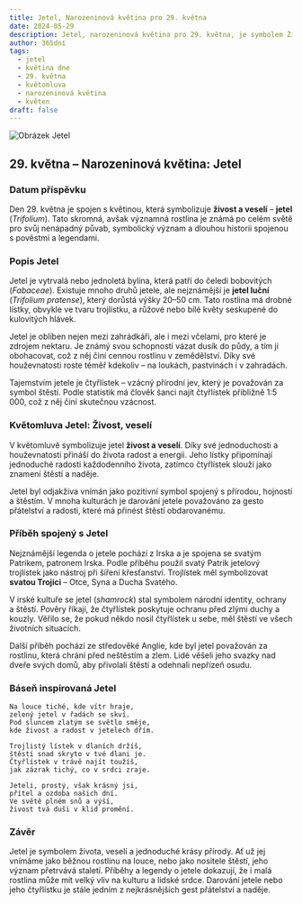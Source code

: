 ```yaml
---
title: Jetel, Narozeninová květina pro 29. května
date: 2024-05-29
description: Jetel, narozeninová květina pro 29. května, je symbolem Živost, veselí. Objevte její jedinečný význam, fascinující příběhy a poezii, která oslavuje její krásu.
author: 365dní
tags:
  - jetel
  - květina dne
  - 29. května
  - květomluva
  - narozeninová květina
  - květen
draft: false
---
```


![Obrázek Jetel](https://cdn.pixabay.com/photo/2018/09/03/09/02/clover-3650704_1280.jpg#center)


## 29. května – Narozeninová květina: Jetel

### Datum příspěvku

Den 29. května je spojen s květinou, která symbolizuje **živost a veselí** – **jetel** (_Trifolium_). Tato skromná, avšak významná rostlina je známá po celém světě pro svůj nenápadný půvab, symbolický význam a dlouhou historii spojenou s pověstmi a legendami.

### Popis Jetel

Jetel je vytrvalá nebo jednoletá bylina, která patří do čeledi bobovitých (_Fabaceae_). Existuje mnoho druhů jetele, ale nejznámější je **jetel luční** (_Trifolium pratense_), který dorůstá výšky 20–50 cm. Tato rostlina má drobné lístky, obvykle ve tvaru trojlístku, a růžové nebo bílé květy seskupené do kulovitých hlávek.

Jetel je oblíben nejen mezi zahrádkáři, ale i mezi včelami, pro které je zdrojem nektaru. Je známý svou schopností vázat dusík do půdy, a tím ji obohacovat, což z něj činí cennou rostlinu v zemědělství. Díky své houževnatosti roste téměř kdekoliv – na loukách, pastvinách i v zahradách.

Tajemstvím jetele je čtyřlístek – vzácný přírodní jev, který je považován za symbol štěstí. Podle statistik má člověk šanci najít čtyřlístek přibližně 1:5 000, což z něj činí skutečnou vzácnost.

### Květomluva Jetel: Živost, veselí

V květomluvě symbolizuje jetel **živost a veselí**. Díky své jednoduchosti a houževnatosti přináší do života radost a energii. Jeho lístky připomínají jednoduché radosti každodenního života, zatímco čtyřlístek slouží jako znamení štěstí a naděje.

Jetel byl odjakživa vnímán jako pozitivní symbol spojený s přírodou, hojností a štěstím. V mnoha kulturách je darování jetele považováno za gesto přátelství a radosti, které má přinést štěstí obdarovanému.

### Příběh spojený s Jetel

Nejznámější legenda o jetele pochází z Irska a je spojena se svatým Patrikem, patronem Irska. Podle příběhu použil svatý Patrik jetelový trojlístek jako nástroj při šíření křesťanství. Trojlístek měl symbolizovat **svatou Trojici** – Otce, Syna a Ducha Svatého.

V irské kultuře se jetel (_shamrock_) stal symbolem národní identity, ochrany a štěstí. Pověry říkají, že čtyřlístek poskytuje ochranu před zlými duchy a kouzly. Věřilo se, že pokud někdo nosil čtyřlístek u sebe, měl štěstí ve všech životních situacích.

Další příběh pochází ze středověké Anglie, kde byl jetel považován za rostlinu, která chrání před neštěstím a zlem. Lidé věšeli jeho svazky nad dveře svých domů, aby přivolali štěstí a odehnali nepřízeň osudu.

### Báseň inspirovaná Jetel

```
Na louce tiché, kde vítr hraje,  
zelený jetel v řadách se skví.  
Pod sluncem zlatým se světlo směje,  
kde živost a radost v jetelech dřím.  

Trojlistý lístek v dlaních držíš,  
štěstí snad skryto v tvé dlani je.  
Čtyřlístek v trávě najít toužíš,  
jak zázrak tichý, co v srdci zraje.  

Jeteli, prostý, však krásný jsi,  
přítel a ozdoba našich dní.  
Ve světě plném snů a výší,  
živost tvá duši v klid promění.  
```

### Závěr

Jetel je symbolem života, veselí a jednoduché krásy přírody. Ať už jej vnímáme jako běžnou rostlinu na louce, nebo jako nositele štěstí, jeho význam přetrvává staletí. Příběhy a legendy o jetele dokazují, že i malá rostlina může mít velký vliv na kulturu a lidské srdce. Darování jetele nebo jeho čtyřlístku je stále jedním z nejkrásnějších gest přátelství a naděje.